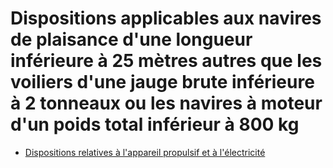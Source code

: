 # Dispositions applicables aux navires de plaisance d'une longueur inférieure à 25 mètres autres que les voiliers d'une jauge brute inférieure à 2 tonneaux ou les navires à moteur d'un poids total inférieur à 800 kg

- [Dispositions relatives à l'appareil propulsif et à l'électricité](dispositions-relatives-a)
